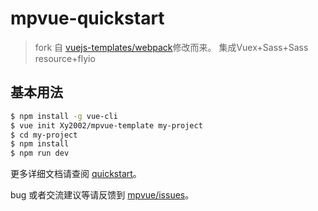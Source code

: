 # mpvue-quickstart

> fork 自 [vuejs-templates/webpack](https://github.com/vuejs-templates/webpack)修改而来。
> 集成Vuex+Sass+Sass resource+flyio

## 基本用法
``` bash
$ npm install -g vue-cli
$ vue init Xy2002/mpvue-template my-project
$ cd my-project
$ npm install
$ npm run dev
```

更多详细文档请查阅 [quickstart](http://mpvue.com/mpvue/quickstart/)。

bug 或者交流建议等请反馈到 [mpvue/issues](https://github.com/Meituan-Dianping/mpvue/issues)。
